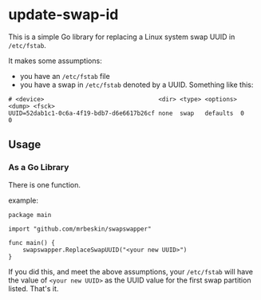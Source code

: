 # update-swap-id

This is a simple Go library for replacing a Linux system swap UUID in `/etc/fstab`. 

It makes some assumptions:
- you have an `/etc/fstab` file
- you have a swap in `/etc/fstab` denoted by a UUID. Something like this:
```
# <device>                                <dir> <type> <options> <dump> <fsck> 
UUID=52dab1c1-0c6a-4f19-bdb7-d6e6617b26cf none  swap   defaults  0      0 
```


## Usage 

### As a Go Library

There is one function. 

example: 

```
package main

import "github.com/mrbeskin/swapswapper"

func main() {
	swapswapper.ReplaceSwapUUID("<your new UUID>")
}
```

If you did this, and meet the above assumptions, your `/etc/fstab` will have the value of `<your new UUID>` as the UUID value for the first swap partition listed. That's it.  
